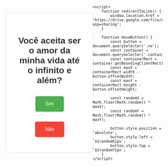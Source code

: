 <!DOCTYPE html>
<html lang="pt-BR">
<head>
    <meta charset="UTF-8">
    <meta name="viewport" content="width=device-width, initial-scale=1.0">
    <title>Amor Infinito</title>
    <style>
        body {
            font-family: Arial, sans-serif;
            display: flex;
            justify-content: center;
            align-items: center;
            height: 100vh;
            margin: 0;
            overflow: hidden; /* Para evitar a rolagem quando o botão "Não" se move */
            background-image: url('https://static.vecteezy.com/ti/vetor-gratis/p3/18792888-padrao-de-fundos-de-amor-para-banner-poster-modelos-de-design-de-capa-historias-de-papel-de-parede-de-feed-de-midia-social-conceito-de-saudacao-de-feliz-dia-dos-namorados-gratis-vetor.jpg');
            background-size: cover;
            background-position: center;
        }
        .container {
            text-align: center;
            background: rgba(255, 255, 255, 0.9);
            padding: 2rem;
            box-shadow: 0 0 10px rgba(0,0,0,0.1);
            border-radius: 10px;
        }
        h1 {
            color: #333;
        }
        button {
            padding: 1rem 2rem;
            margin: 1rem;
            border: none;
            border-radius: 5px;
            cursor: pointer;
            font-size: 1rem;
            position: relative;
        }
        .yes {
            background-color: #4CAF50;
            color: white;
        }
        .no {
            background-color: #f44336;
            color: white;
        }
    </style>
</head>
<body>
    <div class="container">
        <h1>Você aceita ser o amor da minha vida até o infinito e além?</h1>
        <button class="yes" onclick="redirectToLink()">Sim</button>
        <button class="no" onmouseover="moveButton()">Não</button>
    </div>

    <script>
        function redirectToLink() {
            window.location.href = 'https://drive.google.com/file/d/1TNT4pKbUQKKjso0i6aUXo1ysZZOaJcp0/view?usp=sharing';
        }

        function moveButton() {
            const button = document.querySelector('.no');
            const container = document.querySelector('.container');
            const containerRect = container.getBoundingClientRect();
            const maxX = containerRect.width - button.offsetWidth;
            const maxY = containerRect.height - button.offsetHeight;

            const randomX = Math.floor(Math.random() * maxX);
            const randomY = Math.floor(Math.random() * maxY);

            button.style.position = 'absolute';
            button.style.left = `${randomX}px`;
            button.style.top = `${randomY}px`;
        }
    </script>
</body>
</html>
